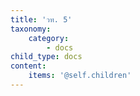 ```yaml
---
title: 'วท. 5'
taxonomy:
    category:
        - docs
child_type: docs
content:
    items: '@self.children'
---
```


